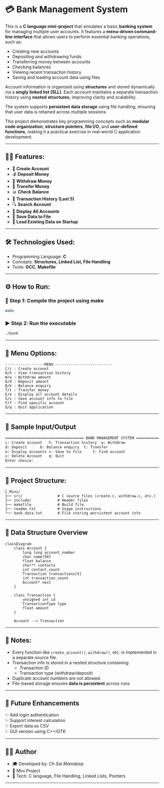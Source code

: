 # 💳 Bank Management System

This is a **C language mini-project** that simulates a basic **banking system** for managing multiple user accounts. It features a **menu-driven command-line interface** that allows users to perform essential banking operations, such as:

- Creating new accounts  
- Depositing and withdrawing funds  
- Transferring money between accounts  
- Checking balances  
- Viewing recent transaction history  
- Saving and loading account data using files  

Account information is organized using **structures** and stored dynamically via a **singly linked list (SLL)**. Each account maintains a separate transaction history using **nested structures**, improving clarity and scalability.  

The system supports **persistent data storage** using file handling, ensuring that user data is retained across multiple sessions.  

This project demonstrates key programming concepts such as **modular code organization**, **structure pointers**, **file I/O**, and **user-defined functions**, making it a practical exercise in real-world C application development.

---

## 🧑‍💻 Features:

- 📁 **Create Account**  
- 💰 **Deposit Money**  
- 💸 **Withdraw Money**  
- 🔄 **Transfer Money**  
- 📊 **Check Balance**  
- 🧾 **Transaction History (Last 5)**  
- 🔍 **Search Account**  
- 📂 **Display All Accounts**  
- 💾 **Save Data to File**  
- 🧠 **Load Existing Data on Startup**

---

## 🛠 Technologies Used:

- Programming Language: **C**
- Concepts: **Structures, Linked List, File Handling**
- Tools: **GCC**, **Makefile**

---

## ⚙️ How to Run:

### 🔧 Step 1: Compile the project using make
```bash
make
```

### ▶️ Step 2: Run the executable
```bash
./bank
```

---

## 📘 Menu Options:
```text
------------------MENU---------------------------
C/c : Create account
H/h : View transaction history
W/w : Withdraw amount
D/d : Deposit amount
B/b : Balance enquiry
T/t : Transfer money
E/e : Display all account details
S/s : Save account info to file
F/f : Find specific account
Q/q : Quit application
```

---
## 🧪 Sample Input/Output

```txt
==================================== BANK MANAGEMENT SYSTEM ====================================
c: Create account	h: Transaction history	w: Withdraw
d: Deposit		b: Balance enquiry	t: Transfer
e: Display accounts	s: Save to file		f: Find account
x: Delete Account	q: Quit
Enter choice: 

```

---

## 📂 Project Structure:

```
C_Mini/
├── src/                # C source files (create.c, withdraw.c, etc.)
├── include/            # Header files
├── makefile            # Build file
├── readme.txt          # Usage instructions
└── bank_data.txt       # File storing persistent account info
```

---
## 📐 Data Structure Overview

```mermaid
classDiagram
    class Account {
        long long account_number
        char name[50]
        float balance
        char** contacts
        int contact_count
        Transaction transactions[5]
        int transaction_count
        Account* next
    }

    class Transaction {
        unsigned int id
        TransactionType type
        float amount
    }

    Account --> Transaction
```
---

## 📎 Notes:

- Every function like `create_account()`, `withdraw()`, etc. is implemented in a separate source file.
- Transaction info is stored in a nested structure containing:
  - Transaction ID
  - Transaction type (withdraw/deposit)
- Duplicate account numbers are not allowed.
- File-based storage ensures **data is persistent** across runs.

---
## 🌱 Future Enhancements

✨ Add login authentication  
✨ Support interest calculation  
✨ Export data as CSV  
✨ GUI version using C++/GTK  

---
## 👨‍💻 Author

- 🎓 Developed by: *Ch Sai Manideep*
- 🏫 Mini Project
- 🎯 Tech: C language, File Handling, Linked Lists, Pointers

---

